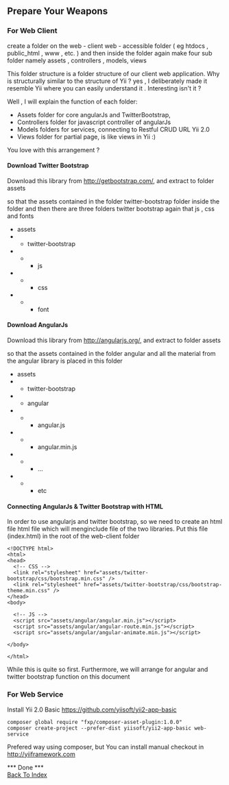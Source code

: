 ## Prepare Your Weapons

### For Web Client
create a folder on the web - client web - accessible folder ( eg htdocs , public_html , www , etc. ) and then inside the folder again make four sub folder namely assets , controllers , models, views

This folder structure is a folder structure of our client web application. Why is structurally similar to the structure of Yii ? yes , I deliberately made ​​it resemble Yii where you can easily understand it . Interesting isn't it ?

Well , I will explain the function of each folder:
-	Assets folder for core angularJs and TwitterBootstrap, 
-	Controllers folder for javascript controller of angularJs
-	Models folders for services, connecting to Restful CRUD URL Yii 2.0
-	Views folder for partial page, is like views in Yii :)

You love with this arrangement ?

#### Download Twitter Bootstrap
Download this library from http://getbootstrap.com/, and extract to folder assets

so that the assets contained in the folder twitter-bootstrap folder inside the folder and then there are three folders twitter bootstrap again that js , css and fonts
+ assets
+ + twitter-bootstrap
+ + + js
+ + + css
+ + + font

#### Download AngularJs
Download this library from http://angularjs.org/, and extract to folder assets

so that the assets contained in the folder angular and all the material from the angular library is placed in this folder
+ assets
+ + twitter-bootstrap
+ + angular
+ + + angular.js
+ + + angular.min.js
+ + + ...
+ + + etc

#### Connecting AngularJs & Twitter Bootstrap with HTML
In order to use angularjs and twitter bootstrap, so we need to create an html file html file which will menginclude file of the two libraries. Put this file (index.html) in the root of the web-client folder

```
<!DOCTYPE html>
<html>
<head>
  <!-- CSS -->
  <link rel="stylesheet" href="assets/twitter-bootstrap/css/bootstrap.min.css" />
  <link rel="stylesheet" href="assets/twitter-bootstrap/css/bootstrap-theme.min.css" />
</head>
<body>
  
  <!-- JS -->
  <script src="assets/angular/angular.min.js"></script>
  <script src="assets/angular/angular-route.min.js"></script>
  <script src="assets/angular/angular-animate.min.js"></script>
  
</body>

</html>
```

While this is quite so first. Furthermore, we will arrange for angular and twitter bootstrap function on this document

### For Web Service

Install Yii 2.0 Basic https://github.com/yiisoft/yii2-app-basic
```
composer global require "fxp/composer-asset-plugin:1.0.0"
composer create-project --prefer-dist yiisoft/yii2-app-basic web-service
```
Prefered way using composer, but You can install manual checkout in http://yiiframework.com

*** Done ***<br>
[Back To Index](index.md)
